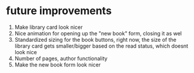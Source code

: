 # future improvements
1. Make library card look nicer
1. Nice animation for opening up the "new book" form, closing it as wel
1. Standardized sizing for the book buttons, right now, the size of the library card gets smaller/bigger based on the read status, which doesnt look nice
1. Number of pages, author functionality
1. Make the new book form look nicer